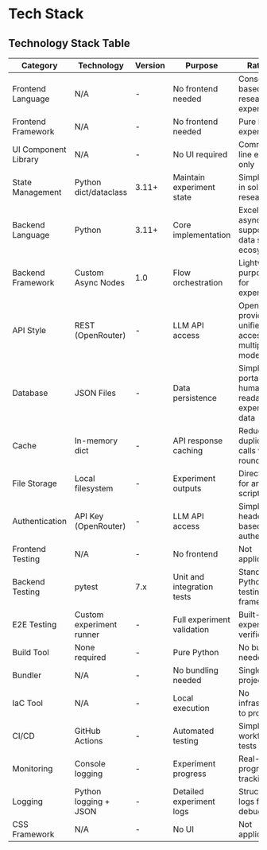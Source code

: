 # Tech Stack

## Technology Stack Table

| Category | Technology | Version | Purpose | Rationale |
|----------|------------|---------|----------|-----------|
| Frontend Language | N/A | - | No frontend needed | Console-based research experiment |
| Frontend Framework | N/A | - | No frontend needed | Pure backend experiment |
| UI Component Library | N/A | - | No UI required | Command-line execution only |
| State Management | Python dict/dataclass | 3.11+ | Maintain experiment state | Simple, built-in solution for research |
| Backend Language | Python | 3.11+ | Core implementation | Excellent async support and data science ecosystem |
| Backend Framework | Custom Async Nodes | 1.0 | Flow orchestration | Lightweight, purpose-built for experiment |
| API Style | REST (OpenRouter) | - | LLM API access | OpenRouter provides unified access to multiple models |
| Database | JSON Files | - | Data persistence | Simple, portable, human-readable experiment data |
| Cache | In-memory dict | - | API response caching | Reduce duplicate API calls within rounds |
| File Storage | Local filesystem | - | Experiment outputs | Direct access for analysis scripts |
| Authentication | API Key (OpenRouter) | - | LLM API access | Simple header-based authentication |
| Frontend Testing | N/A | - | No frontend | Not applicable |
| Backend Testing | pytest | 7.x | Unit and integration tests | Standard Python testing framework |
| E2E Testing | Custom experiment runner | - | Full experiment validation | Built-in experiment verification |
| Build Tool | None required | - | Pure Python | No build step needed |
| Bundler | N/A | - | No bundling needed | Single Python project |
| IaC Tool | N/A | - | Local execution | No infrastructure to provision |
| CI/CD | GitHub Actions | - | Automated testing | Simple workflow for tests |
| Monitoring | Console logging | - | Experiment progress | Real-time progress tracking |
| Logging | Python logging + JSON | - | Detailed experiment logs | Structured logs for debugging |
| CSS Framework | N/A | - | No UI | Not applicable |
